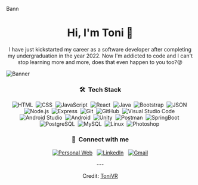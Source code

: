 Bann<div align="center">
<h1 align="center">Hi, I'm Toni 👋</h1>
</div>

<p align="center" width="150px">I have just kickstarted my career as a software developer after completing my undergraduation in the year 2022.
Now I'm addicted to code and I can't stop learning more and more, does that even happen to you too?😜</p>

![Banner](https://github.com/TogoStyle/TogoStyle/assets/72858333/40b1e7a4-e0b7-4387-9c16-7a8883dd76fc)
<div align="center">

### 🛠 &nbsp;Tech Stack


![HTML](https://img.shields.io/badge/-HTML-05122A?style=flat&logo=HTML5)&nbsp;
![CSS](https://img.shields.io/badge/-CSS-05122A?style=flat&logo=CSS3&logoColor=1572B6)&nbsp;
![JavaScript](https://img.shields.io/badge/-JavaScript-05122A?style=flat&logo=javascript)&nbsp;
![React](https://shields.io/badge/react-05122A?logo=react&style=flat)&nbsp;
![Java](https://img.shields.io/badge/Java-05122A?style=flat&logo=openjdk&logoColor=white)&nbsp;
![Bootstrap](https://img.shields.io/badge/-Bootstrap-05122A?style=flat&logo=bootstrap&logoColor=563D7C)&nbsp;
![JSON](https://img.shields.io/badge/-JSON-05122A?style=flat&logo=json&logoColor=000000)&nbsp;
![Node.js](https://img.shields.io/badge/-Node.js-05122A?style=flat&logo=node.js&logoColor=339933)&nbsp;
![Express](https://img.shields.io/badge/Express%20js-05122A?style=flat&logo=express&logoColor=white)&nbsp;
![Git](https://img.shields.io/badge/-Git-05122A?style=flat&logo=git)&nbsp;
![GitHub](https://img.shields.io/badge/-GitHub-05122A?style=flat&logo=github)&nbsp;
![Visual Studio Code](https://img.shields.io/badge/-Visual%20Studio%20Code-05122A?style=flat&logo=visual-studio-code&logoColor=007ACC)&nbsp;
![Android Studio](https://img.shields.io/badge/-Android%20Studio-05122A?style=flat&logo=android-studio&logoColor=3DDC84)&nbsp;
![Android](https://img.shields.io/badge/Android-05122A?style=flat&logo=android&logoColor=green)&nbsp;
![Unity](https://img.shields.io/badge/-Unity-05122A?style=flat&logo=Unity)&nbsp;
![Postman](https://img.shields.io/badge/Postman-05122A?style=flat&logo=Postman&logoColor=white)&nbsp;
![SpringBoot](https://img.shields.io/badge/SpringBoot-05122A?style=flat&logo=Spring&logoColor=white)&nbsp;
![PostgreSQL](https://img.shields.io/badge/-PostgreSQL-05122A?style=flat&logo=postgresql&logoColor=336791)&nbsp;
![MySQL](https://img.shields.io/badge/-MySQL-05122A?style=flat&logo=mysql&logoColor=4479A1)&nbsp;
![Linux](https://img.shields.io/badge/Linux-05122A?style=flat&logo=linux&logoColor=yellow)&nbsp;
![Photoshop](<https://img.shields.io/badge/Adobe Photoshop-05122A?style=flat&logo=Adobe Photoshop&logoColor=white/>
)&nbsp;

### :link: &nbsp;Connect with me

<p align="center">
  <a href="https://togostyle.github.io/PersonalWebsite/"><img src="https://img.shields.io/badge/Personal_Web-000000?style=for-the-badge&logo=About.me&logoColor=white" alt="Personal Web"></a>
  &nbsp;
  <a href="https://www.linkedin.com/in/tonivieirarubio-informatico/"><img src="https://img.shields.io/badge/LinkedIn-0077B5?style=for-the-badge&logo=linkedin&logoColor=white" alt="LinkedIn"></a>
  &nbsp;
  <a href="mailto:tvr9869@gmail.com"><img src="https://img.shields.io/badge/Gmail-D14836?style=for-the-badge&logo=gmail&logoColor=white" alt="Gmail"></a>
</p>
---

Credit: [ToniVR](<[https://github.com/KevinPatel04](https://github.com/TogoStyle/)>)
</div>
